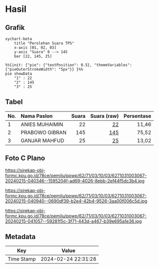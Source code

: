 # Hasil

## Grafik

```mermaid
xychart-beta
    title "Perolehan Suara TPS"
    x-axis [01, 02, 03]
    y-axis "Suara" 0 --> 145
    bar [22, 145, 25]
```

```mermaid
%%{init: {"pie": {"textPosition": 0.5}, "themeVariables": {"pieOuterStrokeWidth": "5px"}} }%%
pie showData
    "1" : 22
    "2" : 145
    "3" : 25
```

## Tabel

| No. | Nama Paslon    | Suara | Suara (raw) | Persentase |
|:--- |:-------------- | -----:| -----------:| ----------:|
| 1   | ANIES MUHAIMIN | 22    | [22][p-1]   | 11,46      |
| 2   | PRABOWO GIBRAN | 145   | [145][p-2]  | 75,52      |
| 3   | GANJAR MAHFUD  | 25    | [25][p-3]   | 13,02      |


[p-1]: https://github.com/gigit-pemilu/pemilu-2024-62-kalimantan-tengah/blob/main/pilpres/hitung-suara/sub/62-kalimantan-tengah/sub/71-kota-palangkaraya/sub/03-jekan-raya/sub/1003-bukit-tunggal/sub/067-tps/sub/paslon-1.txt
[p-2]: https://github.com/gigit-pemilu/pemilu-2024-62-kalimantan-tengah/blob/main/pilpres/hitung-suara/sub/62-kalimantan-tengah/sub/71-kota-palangkaraya/sub/03-jekan-raya/sub/1003-bukit-tunggal/sub/067-tps/sub/paslon-2.txt
[p-3]: https://github.com/gigit-pemilu/pemilu-2024-62-kalimantan-tengah/blob/main/pilpres/hitung-suara/sub/62-kalimantan-tengah/sub/71-kota-palangkaraya/sub/03-jekan-raya/sub/1003-bukit-tunggal/sub/067-tps/sub/paslon-3.txt

## Foto C Plano

https://sirekap-obj-formc.kpu.go.id/78ce/pemilu/ppwp/62/71/03/10/03/6271031003067-20240215-040346--1595204f-ad69-4026-8ebb-2ef44f5dc3b4.jpg

https://sirekap-obj-formc.kpu.go.id/78ce/pemilu/ppwp/62/71/03/10/03/6271031003067-20240215-040940--0690df39-b2e4-42b4-9526-3aa00f006c5d.jpg

https://sirekap-obj-formc.kpu.go.id/78ce/pemilu/ppwp/62/71/03/10/03/6271031003067-20240215-041057--59281f5c-3f71-443d-a467-b39e695a1e36.jpg


## Metadata

| Key        | Value               |
| ---------- | ------------------- |
| Time Stamp | 2024-02-24 22:31:28 |



